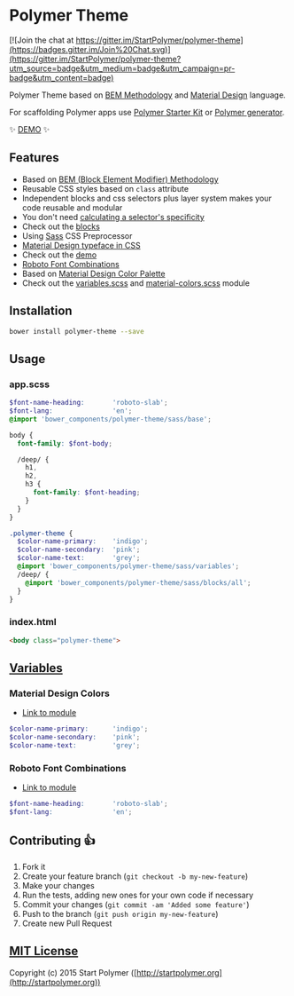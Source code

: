 # Polymer Theme

[![Join the chat at https://gitter.im/StartPolymer/polymer-theme](https://badges.gitter.im/Join%20Chat.svg)](https://gitter.im/StartPolymer/polymer-theme?utm_source=badge&utm_medium=badge&utm_campaign=pr-badge&utm_content=badge)

Polymer Theme based on [BEM Methodology](http://getbem.com) and
[Material Design](http://www.google.com/design/spec/material-design/introduction.html) language.

For scaffolding Polymer apps use [Polymer Starter Kit](https://github.com/StartPolymer/polymer-starter-kit)
or [Polymer generator](https://github.com/yeoman/generator-polymer).

:sparkles: [DEMO](http://polymer-starter-kit.startpolymer.org) :sparkles:

## Features

- Based on [BEM (Block Element Modifier) Methodology](http://getbem.com)
 - Reusable CSS styles based on `class` attribute
 - Independent blocks and css selectors plus layer system makes your code reusable and modular
 - You don't need [calculating a selector's specificity](http://www.w3.org/TR/css3-selectors/#specificity)
 - Check out the [blocks](https://github.com/StartPolymer/polymer-theme/tree/master/sass/blocks)
- Using [Sass](http://sass-lang.com) CSS Preprocessor
- [Material Design typeface in CSS](http://materialdesignblog.com/material-design-typeface-in-css/)
 - Check out the [demo](http://polymer-starter-kit.startpolymer.org)
- [Roboto Font Combinations](https://github.com/StartPolymer/polymer-theme/wiki/Roboto-Font-Combinations)
- Based on [Material Design Color Palette](http://www.google.com/design/spec/style/color.html#color-color-palette)
 - Check out the [variables.scss](https://github.com/StartPolymer/polymer-theme/blob/master/sass/_variables.scss) and
 [material-colors.scss](https://github.com/StartPolymer/polymer-theme/blob/master/sass/modules/_material-colors.scss) module

## Installation

```sh
bower install polymer-theme --save
```

## Usage

### app.scss

```scss
$font-name-heading:       'roboto-slab';
$font-lang:               'en';
@import 'bower_components/polymer-theme/sass/base';

body {
  font-family: $font-body;

  /deep/ {
    h1,
    h2,
    h3 {
      font-family: $font-heading;
    }
  }
}

.polymer-theme {
  $color-name-primary:    'indigo';
  $color-name-secondary:  'pink';
  $color-name-text:       'grey';
  @import 'bower_components/polymer-theme/sass/variables';
  /deep/ {
    @import 'bower_components/polymer-theme/sass/blocks/all';
  }
}
```

### index.html

```html
<body class="polymer-theme">
```

## [Variables](https://github.com/StartPolymer/polymer-theme/blob/master/sass/_variables.scss)

### Material Design Colors

- [Link to module](https://github.com/StartPolymer/polymer-theme/blob/master/sass/modules/_material-colors.scss)

```scss
$color-name-primary:      'indigo';
$color-name-secondary:    'pink';
$color-name-text:         'grey';
```

### Roboto Font Combinations

- [Link to module](https://github.com/StartPolymer/polymer-theme/blob/master/sass/modules/_roboto-fonts.scss)

```scss
$font-name-heading:       'roboto-slab';
$font-lang:               'en';
```

## Contributing :+1:

1. Fork it
2. Create your feature branch (`git checkout -b my-new-feature`)
3. Make your changes
4. Run the tests, adding new ones for your own code if necessary
5. Commit your changes (`git commit -am 'Added some feature'`)
6. Push to the branch (`git push origin my-new-feature`)
7. Create new Pull Request

## [MIT License](https://github.com/StartPolymer/polymer-theme/blob/master/LICENSE)

Copyright (c) 2015 Start Polymer ([http://startpolymer.org](http://startpolymer.org))
